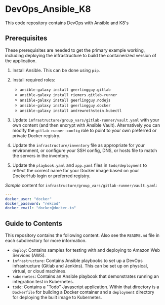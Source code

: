 # DevOps_Ansible_K8

This code repository contains DevOps with Ansible and K8's

## Prerequisites

These prerequisites are needed to get the primary example working,
including deploying the infrastructure to build the containerized
version of the application.

1. Install Ansible. This can be done using `pip`.
1. Install required roles:

   * `ansible-galaxy install geerlingguy.gitlab`
   * `ansible-galaxy install riemers.gitlab-runner`
   * `ansible-galaxy install geerlingguy.nodejs`
   * `ansible-galaxy install geerlingguy.docker`
   * `ansible-galaxy install andrewrothstein.kubectl`

1. Update `infrastructure/group_vars/gitlab-runner/vault.yaml` with your own content
   (and then encrypt with Ansible Vault). Alternatively you can modify the
   `gitlab-runner-config` role to point to your own preferred or private Docker
   registry.
1. Update the `infrastructure/inventory` file as appropriate for your
   environment, or configure your SSH config, DNS, or hosts file to match the
   servers in the inventory.
1. Update the `playbook.yaml` and `app.yaml` files in `todo/deployment`
   to reflect the correct name for your Docker image based on your DockerHub
   login or preferred registry.

*Sample* content for `infrastructure/group_vars/gitlab-runner/vault.yaml`:

```yaml
---
docker_user: "docker"
docker_password: "rekcod"
docker_email: "docker@docker.io"
```

## Guide to Contents

This repository contains the following content. Also see the `README.md`
file in each subdirectory for more information.

* `deploy`: Contains samples for testing with and deploying to Amazon Web
  Services (AWS). 
* `infrastructure`: Contains Ansible playbooks to set up a DevOps
  infrastructure (Gitlab and Jenkins). This can be set up on physical, virtual,
  or cloud machines. 
* `kubernetes`: Contains an Ansible playbook that demonstrates running an
  integration test in Kubernetes.
* `todo`: Contains a "Todo" Javascript application. Within that directory is
  a `Dockerfile` for building a Docker container and a `deployment` directory
  for deploying the built image to Kubernetes.

